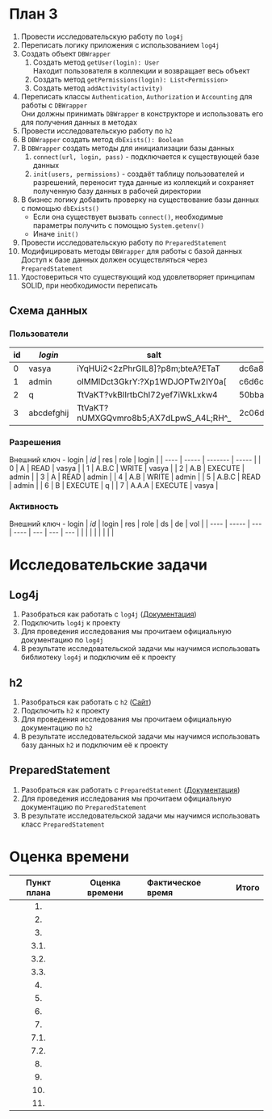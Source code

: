 # План 3
1. Провести исследовательскую работу по `log4j`
2. Переписать логику приложения с использованием `log4j`
3. Создать объект `DBWrapper`
   1. Создать метод `getUser(login): User`  
        Находит пользователя в коллекции и возвращает весь объект
   2. Создать метод `getPermissions(login): List<Permission>`
   3. Создать метод `addActivity(activity)`
4. Переписать классы `Authentication`, `Authorization` и `Accounting` для работы с `DBWrapper`  
     Они должны принимать `DBWrapper` в конструкторе и использовать его для получения данных в методах
5. Провести исследовательскую работу по `h2`
6. В `DBWrapper` создать метод `dbExists(): Boolean`
7. В `DBWrapper` создать методы для инициализации базы данных
   1. `connect(url, login, pass)` - подключается к существующей базе данных
   2. `init(users, permissions)` - создаёт таблицу пользователей и разрешений, переносит туда данные из коллекций и сохраняет полученную базу данных в рабочей директории
8. В бизнес логику добавить проверку на существование базы данных с помощью `dbExists()`
    * Если она существует вызвать `connect()`, необходимые параметры получить с помощью `System.getenv()`
    * Иначе `init()`
9.  Провести исследовательскую работу по `PreparedStatement`
10. Модифицировать методы `DBWrapper` для работы с базой данных  
    Доступ к базе данных должен осуществляться через `PreparedStatement`
11. Удостовериться что существующий код удовлетворяет принципам SOLID, при необходимости переписать


## Схема данных
### Пользователи
| id  | *login*    | salt                                   | hash                                                             |
| --- | ---------- | -------------------------------------- | ---------------------------------------------------------------- |
| 0   | vasya      | iYqHUi2<2zPhrGIL8]?p8m;bteA?ETaT       | dc6a8709e9fc8de1acea34fdc98c842911686ca0c2a0b12127c512a5ed7ab382 |
| 1   | admin      | olMMIDct3GkrY:?Xp1WDJOPTw2IY0a[        | c6d6ced902fe90f039f168837f7ce3d313df040e071281317fc6781a60cac2bc |
| 2   | q          | TtVaKT?vkBlIrtbChI72yef7iWkLxkw4       | 50bba7d209a17a3c36a3df151276d233ca868bf3b518165a6510b8e8c0bc2b7a |
| 3   | abcdefghij | TtVaKT?nUMXGQvmro8b5;AX7dLpwS_A4L;RH^_ | 2c06d373cd2549c31d8c1758daaa7773a8b905e32eb430f566c4c391827db121 |

### Разрешения
Внешний ключ - login
| *id* | res   | role    | login |
| ---- | ----- | ------- | ----- |
| 0    | A     | READ    | vasya |
| 1    | A.B.C | WRITE   | vasya |
| 2    | A.B   | EXECUTE | admin |
| 3    | A     | READ    | admin |
| 4    | A.B   | WRITE   | admin |
| 5    | A.B.C | READ    | admin |
| 6    | B     | EXECUTE | q     |
| 7    | A.A.A | EXECUTE | vasya |

### Активность
Внешний ключ - login
| *id* | login | res | role | ds  | de  | vol |
| ---- | ----- | --- | ---- | --- | --- | --- |
|      |       |     |      |     |     |     |

# Исследовательские задачи
## Log4j
1. Разобраться как работать с `log4j` ([Документация](http://logging.apache.org/log4j/2.x/manual/configuration.html))
2. Подключить `log4j` к проекту
3. Для проведения исследования мы прочитаем официальную документацию по `log4j`
4. В результате исследовательской задачи мы научимся использовать библиотеку `log4j` и подключим её к проекту
## h2
1. Разобраться как работать с `h2` ([Сайт](http://www.h2database.com/html/main.html))
2. Подключить `h2` к проекту
3. Для проведения исследования мы прочитаем официальную документацию по `h2`
4. В результате исследовательской задачи мы научимся использовать базу данных `h2` и подключим её к проекту
## PreparedStatement
1. Разобраться как работать с `PreparedStatement` ([Документация](http://docs.oracle.com/javase/tutorial/jdbc/basics/prepared.html))
2. Для проведения исследования мы прочитаем официальную документацию по `PreparedStatement`
3. В результате исследовательской задачи мы научимся использовать класс `PreparedStatement`

# Оценка времени
| Пункт плана | Оценка времени | Фактическое время | Итого |
| :---------: | -------------- | :---------------- | ----- |
|     1.      |                |                   |       |
|     2.      |                |                   |       |
|     3.      |                |                   |       |
|    3.1.     |                |                   |       |
|    3.2.     |                |                   |       |
|    3.3.     |                |                   |       |
|     4.      |                |                   |       |
|     5.      |                |                   |       |
|     6.      |                |                   |       |
|     7.      |                |                   |       |
|    7.1.     |                |                   |       |
|    7.2.     |                |                   |       |
|     8.      |                |                   |       |
|     9.      |                |                   |       |
|     10.     |                |                   |       |
|     11.     |                |                   |       |